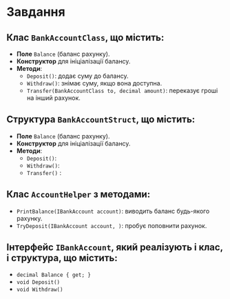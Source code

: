 ﻿# Завдання
## Клас `BankAccountClass`, що містить:
- **Поле** `Balance` (баланс рахунку).
- **Конструктор** для ініціалізації балансу.
- **Методи**:
  - `Deposit()`: додає суму до балансу.
  - `Withdraw()`: знімає суму, якщо вона доступна.
  - `Transfer(BankAccountClass to, decimal amount)`: переказує гроші на інший рахунок.

## Структура `BankAccountStruct`, що містить:
- **Поле** `Balance` (баланс рахунку).
- **Конструктор** для ініціалізації балансу.
- **Методи**:
  - `Deposit()`: 
  - `Withdraw()`:
  - `Transfer()` :

## Клас `AccountHelper` з методами:
- `PrintBalance(IBankAccount account)`: виводить баланс будь-якого рахунку.
- `TryDeposit(IBankAccount account, )`: пробує поповнити рахунок.

## Інтерфейс `IBankAccount`, який реалізують і клас, і структура, що містить:
- `decimal Balance { get; }`
- `void Deposit()`
- `void Withdraw()`
